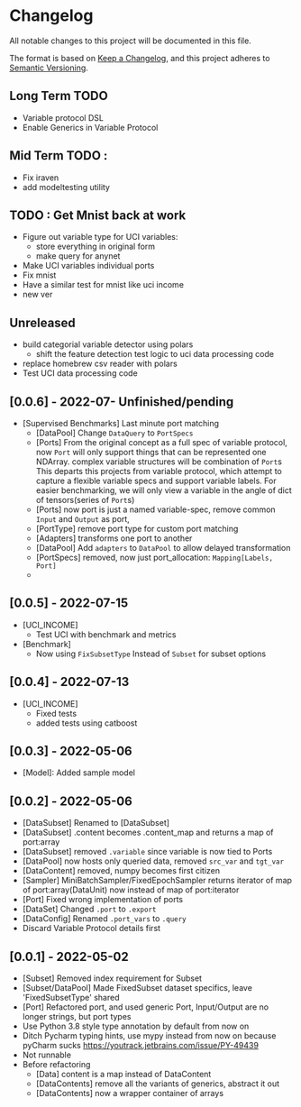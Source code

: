 # Changelog
All notable changes to this project will be documented in this file.

The format is based on [Keep a Changelog](https://keepachangelog.com/en/1.0.0/),
and this project adheres to [Semantic Versioning](https://semver.org/spec/v2.0.0.html).
## Long Term TODO
- Variable protocol DSL
- Enable Generics in Variable Protocol

## Mid Term TODO : 
- Fix iraven
- add modeltesting utility

## TODO : Get Mnist back at work
- Figure out variable type for UCI variables:
  - store everything in original form
  - make query for anynet
- Make UCI variables individual ports
- Fix mnist
- Have a similar test for mnist like uci income
- new ver

## Unreleased
- build categorial variable detector using polars
    - shift the feature detection test logic to uci data processing code
- replace homebrew csv reader with polars
- Test UCI data processing code
  
## [0.0.6] - 2022-07- Unfinished/pending
- [Supervised Benchmarks] Last minute port matching
    - [DataPool] Change `DataQuery` to `PortSpecs`
    - [Ports] From the original concept as a full spec of variable protocol,
              now `Port` will only support things that can be represented one NDArray.
              complex variable structures will be combination of `Port`s
              This departs this projects from variable protocol,
              which attempt to capture a flexible variable specs and support variable labels.
              For easier benchmarking, we will only view a variable in the angle of dict of tensors(series of `Port`s)
    - [Ports] now port is just a named variable-spec, remove common `Input` and `Output` as port, 
    - [PortType] remove port type for custom port matching
    - [Adapters] transforms one port to another
    - [DataPool] Add `adapters` to `DataPool` to allow delayed transformation
    - [PortSpecs] removed, now just port_allocation: `Mapping[Labels, Port]`
    - 
  
## [0.0.5] - 2022-07-15
- [UCI_INCOME] 
  - Test UCI with benchmark and metrics
- [Benchmark]
  - Now using `FixSubsetType` Instead of `Subset` for subset options

## [0.0.4] - 2022-07-13
- [UCI_INCOME] 
  - Fixed tests
  - added tests using catboost

## [0.0.3] - 2022-05-06
- [Model]: Added sample model

## [0.0.2] - 2022-05-06
- [DataSubset] Renamed to [DataSubset]
- [DataSubset] .content becomes .content_map and returns a map of port:array
- [DataSubset] removed `.variable` since variable is now tied to Ports
- [DataPool] now hosts only queried data, removed `src_var` and `tgt_var`
- [DataContent] removed, numpy becomes first citizen
- [Sampler] MiniBatchSampler/FixedEpochSampler returns iterator of map of port:array(DataUnit) now
            instead of map of port:iterator
- [Port] Fixed wrong implementation of ports
- [DataSet] Changed `.port` to `.export`
- [DataConfig] Renamed `.port_vars` to `.query`
- Discard Variable Protocol details first

## [0.0.1] - 2022-05-02
- [Subset] Removed index requirement for Subset
- [Subset/DataPool] Made FixedSubset dataset specifics, leave 'FixedSubsetType' shared
- [Port] Refactored port, and used generic Port, Input/Output are no longer strings, but port types
- Use Python 3.8 style type annotation by default from now on
- Ditch Pycharm typing hints, use mypy instead from now on
  because pyCharm sucks https://youtrack.jetbrains.com/issue/PY-49439
- Not runnable
- Before refactoring
    - [Data] content is a map instead of DataContent
    - [DataContents] remove all the variants of generics, abstract it out
    - [DataContents] now a wrapper container of arrays
